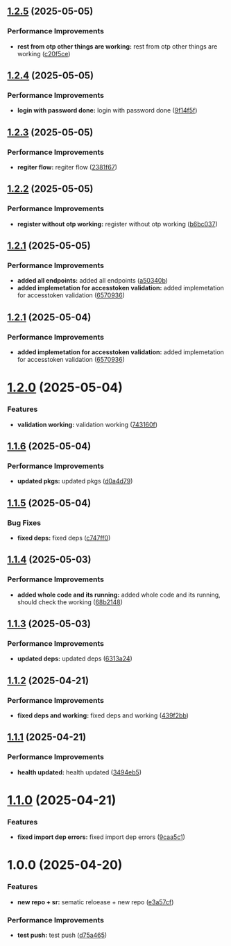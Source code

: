 ## [1.2.5](https://github.com/leocodeio-njs/njs-um/compare/v1.2.4...v1.2.5) (2025-05-05)


### Performance Improvements

* **rest from otp other things are working:** rest from otp other things are working ([c20f5ce](https://github.com/leocodeio-njs/njs-um/commit/c20f5ce2ffc9cc2e7726b5d21a00da153cbd0e64))

## [1.2.4](https://github.com/leocodeio-njs/njs-um/compare/v1.2.3...v1.2.4) (2025-05-05)


### Performance Improvements

* **login with password done:** login with password done ([9f14f5f](https://github.com/leocodeio-njs/njs-um/commit/9f14f5fec306d5a403b1da37a5d77c0d5ad18bc6))

## [1.2.3](https://github.com/leocodeio-njs/njs-um/compare/v1.2.2...v1.2.3) (2025-05-05)


### Performance Improvements

* **regiter flow:** regiter flow ([2381f67](https://github.com/leocodeio-njs/njs-um/commit/2381f675c6cf2cf1ffec297c204990ecb9dccf3e))

## [1.2.2](https://github.com/leocodeio-njs/njs-um/compare/v1.2.1...v1.2.2) (2025-05-05)


### Performance Improvements

* **register without otp working:** register without otp working ([b6bc037](https://github.com/leocodeio-njs/njs-um/commit/b6bc037e74498ceecfacef2d08d78a106ba1e8a9))

## [1.2.1](https://github.com/leocodeio-njs/njs-um/compare/v1.2.0...v1.2.1) (2025-05-05)


### Performance Improvements

* **added all endpoints:** added all endpoints ([a50340b](https://github.com/leocodeio-njs/njs-um/commit/a50340b7b6a53def6724977c323583df222f6ec0))
* **added implemetation for accesstoken validation:** added implemetation for accesstoken validation ([6570936](https://github.com/leocodeio-njs/njs-um/commit/6570936295665e77c926aca960280149d29e30b9))

## [1.2.1](https://github.com/leocodeio-njs/njs-um/compare/v1.2.0...v1.2.1) (2025-05-04)


### Performance Improvements

* **added implemetation for accesstoken validation:** added implemetation for accesstoken validation ([6570936](https://github.com/leocodeio-njs/njs-um/commit/6570936295665e77c926aca960280149d29e30b9))

# [1.2.0](https://github.com/leocodeio-njs/njs-um/compare/v1.1.6...v1.2.0) (2025-05-04)


### Features

* **validation working:** validation working ([743160f](https://github.com/leocodeio-njs/njs-um/commit/743160fea17b141139310cbc89303d0fd6f32a02))

## [1.1.6](https://github.com/leocodeio-njs/njs-um/compare/v1.1.5...v1.1.6) (2025-05-04)


### Performance Improvements

* **updated pkgs:** updated pkgs ([d0a4d79](https://github.com/leocodeio-njs/njs-um/commit/d0a4d79cbf038cf093bcb2795f4856005262fcb1))

## [1.1.5](https://github.com/leocodeio-njs/njs-um/compare/v1.1.4...v1.1.5) (2025-05-04)


### Bug Fixes

* **fixed deps:** fixed deps ([c747ff0](https://github.com/leocodeio-njs/njs-um/commit/c747ff020d53487ecd13356836955df1bc4c7c33))

## [1.1.4](https://github.com/leocodeio-njs/njs-um/compare/v1.1.3...v1.1.4) (2025-05-03)


### Performance Improvements

* **added whole code and its running:** added whole code and its running, should check the working ([68b2148](https://github.com/leocodeio-njs/njs-um/commit/68b21483265f7fad031aab6ec9148d95a27455dc))

## [1.1.3](https://github.com/leocodeio-njs/njs-um/compare/v1.1.2...v1.1.3) (2025-05-03)


### Performance Improvements

* **updated deps:** updated deps ([6313a24](https://github.com/leocodeio-njs/njs-um/commit/6313a24d5e024db75072529dbc8ceb5a43ca4f94))

## [1.1.2](https://github.com/leocodeio-njs/njs-um/compare/v1.1.1...v1.1.2) (2025-04-21)


### Performance Improvements

* **fixed deps and working:** fixed deps and working ([439f2bb](https://github.com/leocodeio-njs/njs-um/commit/439f2bbf3a7cf72617bd25266992993a557acb75))

## [1.1.1](https://github.com/leocodeio-njs/njs-um/compare/v1.1.0...v1.1.1) (2025-04-21)


### Performance Improvements

* **health updated:** health updated ([3494eb5](https://github.com/leocodeio-njs/njs-um/commit/3494eb5f1aabdb30106410cbaeda6b6fb5248c57))

# [1.1.0](https://github.com/leocodeio-njs/njs-um/compare/v1.0.0...v1.1.0) (2025-04-21)


### Features

* **fixed import dep errors:** fixed import dep errors ([9caa5c1](https://github.com/leocodeio-njs/njs-um/commit/9caa5c1e2f6d62a0ef63ea23dd837afc6618ba29))

# 1.0.0 (2025-04-20)


### Features

* **new repo + sr:** sematic reloease + new repo ([e3a57cf](https://github.com/leocodeio-njs/njs-um/commit/e3a57cf2d379397511f0a1e5ed49b262835b8b1f))


### Performance Improvements

* **test push:** test push ([d75a465](https://github.com/leocodeio-njs/njs-um/commit/d75a465c70e1644c2a1197ee33f25845df24ef66))
